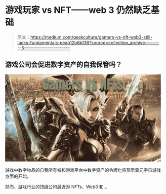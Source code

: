# 游戏玩家 vs NFT——web 3 仍然缺乏基础

> 原文：<https://medium.com/geekculture/gamers-vs-nft-web3-still-lacks-fundamentals-eeab12b6bf36?source=collection_archive---------5----------------------->

## 游戏公司会促进数字资产的自我保管吗？

![](img/329a5756565a54c704ae401aa5e5ff50.png)

游戏中数字物品的自我所有权和游戏平台中数字资产的令牌化将预示着元宇宙游戏方面的开始。

然而，游戏行业的顶级公司最近对 NFTs、Web3 和…